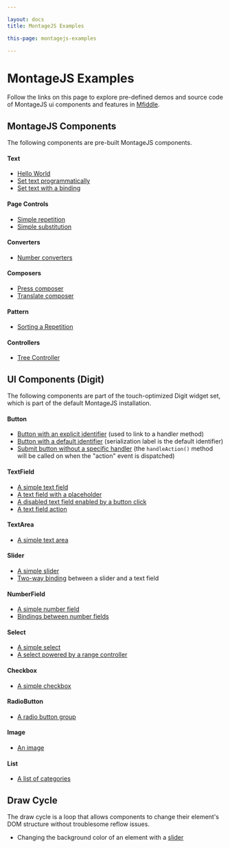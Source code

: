 ```yaml
---

layout: docs
title: MontageJS Examples

this-page: montagejs-examples

---
```



# MontageJS Examples

Follow the links on this page to explore pre-defined demos and source code of MontageJS ui components and features in [Mfiddle](http://montagejs.github.com/mfiddle/).

## MontageJS Components
The following components are pre-built MontageJS components.

#### Text
* [Hello World](http://montagejs.github.io/mfiddle/#!/5904314)
* [Set text programmatically](http://montagejs.github.io/mfiddle/#!/5904331)
* [Set text with a binding](http://montagejs.github.io/mfiddle/#!/6343006)

#### Page Controls
* [Simple repetition](http://montagejs.github.io/mfiddle/#!/5904339)
* [Simple substitution](http://montagejs.github.io/mfiddle/#!/5906283)

#### Converters
* [Number converters](http://montagejs.github.io/mfiddle/#!/5904344)

#### Composers
* [Press composer](http://montagejs.github.io/mfiddle/#!/7852383)
* [Translate composer](http://montagejs.github.io/mfiddle/#!/7854041)

#### Pattern
* [Sorting a Repetition](http://montagejs.github.io/mfiddle/#!/7651480)

#### Controllers
* [Tree Controller](http://montagejs.github.io/mfiddle/#!/9011775)

## UI Components (Digit)
The following components are part of the touch-optimized Digit widget set, which is part of the default MontageJS installation. 

#### Button
* [Button with an explicit identifier](http://montagejs.github.io/mfiddle/#!/5906286) (used to link to a handler method)
* [Button with a default identifier](http://montagejs.github.io/mfiddle/#!/5906289) (serialization label is the default identifier)
* [Submit button without a specific handler](http://montagejs.github.io/mfiddle/#!/5906291) (the `handleAction()` method will be called on when the "action" event is dispatched)

#### TextField
* [A simple text field](http://montagejs.github.io/mfiddle/#!/5906293)
* [A text field with a placeholder](http://montagejs.github.io/mfiddle/#!/5906294)
* [A disabled text field enabled by a button click](http://montagejs.github.io/mfiddle/#!/5906296)
* [A text field action](http://montagejs.github.io/mfiddle/#!/5906297)

#### TextArea
* [A simple text area](http://montagejs.github.io/mfiddle/#!/5904443)

#### Slider
* [A simple slider](http://montagejs.github.io/mfiddle/#!/5904461)
* [Two-way binding](http://montagejs.github.io/mfiddle/#!/5904468) between a slider and a text field

#### NumberField
* [A simple number field](http://montagejs.github.io/mfiddle/#!/5904473)
* [Bindings between number fields](http://montagejs.github.io/mfiddle/#!/5904479)

#### Select
* [A simple select](http://montagejs.github.io/mfiddle/#!/5904481)
* [A select powered by a range controller](http://montagejs.github.io/mfiddle/#!/5904482)

#### Checkbox
* [A simple checkbox](http://montagejs.github.io/mfiddle/#!/5904488)

#### RadioButton
* [A radio button group](http://montagejs.github.io/mfiddle/#!/5904493)

#### Image
* [An image](http://montagejs.github.io/mfiddle/#!/5904495)

#### List
* [A list of categories](http://montagejs.github.io/mfiddle/#!/5904497)


## Draw Cycle
The draw cycle is a loop that allows components to change their element's DOM structure without troublesome reflow issues.

* Changing the background color of an element with a [slider](http://montagejs.github.io/mfiddle/#!/5904498)
